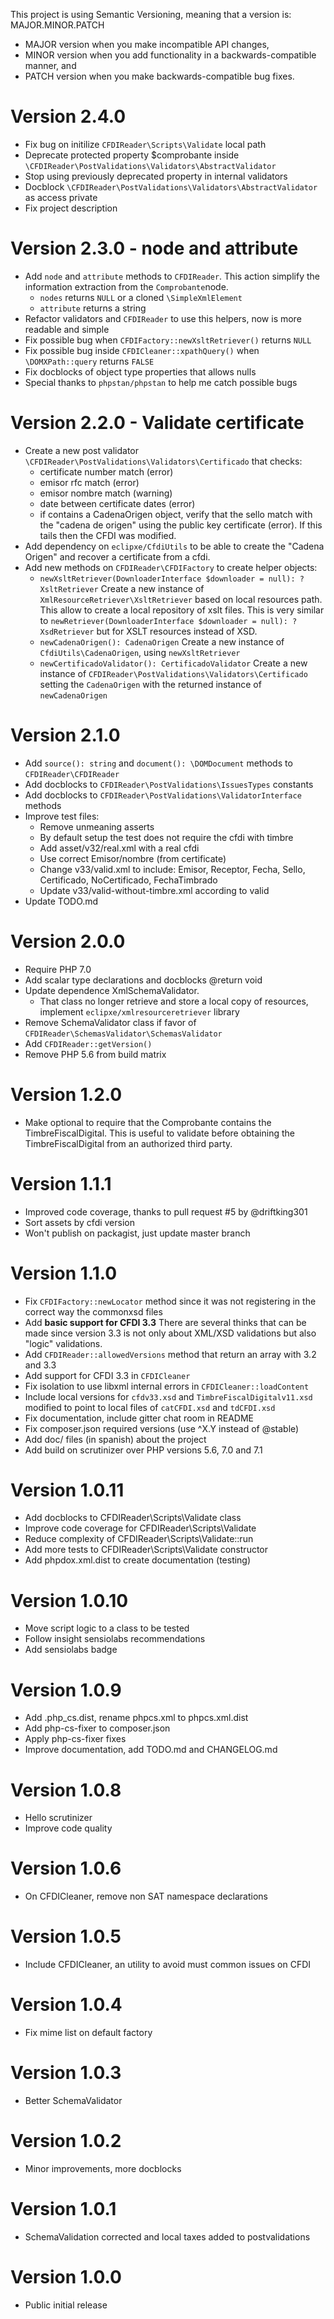 This project is using Semantic Versioning, meaning that a version is: MAJOR.MINOR.PATCH
  - MAJOR version when you make incompatible API changes,
  - MINOR version when you add functionality in a backwards-compatible manner, and
  - PATCH version when you make backwards-compatible bug fixes.

# Version 2.4.0
- Fix bug on initilize `CFDIReader\Scripts\Validate` local path
- Deprecate protected property $comprobante inside `\CFDIReader\PostValidations\Validators\AbstractValidator`
- Stop using previously deprecated property in internal validators
- Docblock `\CFDIReader\PostValidations\Validators\AbstractValidator` as access private
- Fix project description


# Version 2.3.0 - node and attribute
- Add `node` and `attribute` methods to `CFDIReader`.
  This action simplify the information extraction from the `Comprobante`node.
  - `nodes` returns `NULL` or a cloned `\SimpleXmlElement`
  - `attribute` returns a string
- Refactor validators and `CFDIReader` to use this helpers, now is more readable and simple
- Fix possible bug when `CFDIFactory::newXsltRetriever()` returns `NULL`
- Fix possible bug inside `CFDICleaner::xpathQuery()` when `\DOMXPath::query` returns `FALSE`
- Fix docblocks of object type properties that allows nulls
- Special thanks to `phpstan/phpstan` to help me catch possible bugs

# Version 2.2.0 - Validate certificate
- Create a new post validator `\CFDIReader\PostValidations\Validators\Certificado` that checks:
    - certificate number match (error)
    - emisor rfc match  (error)
    - emisor nombre match  (warning)
    - date between certificate dates (error)
    - if contains a CadenaOrigen object, verify that the sello match with the "cadena de origen" using
      the public key certificate (error). If this tails then the CFDI was modified.
- Add dependency on `eclipxe/CfdiUtils` to be able to create the "Cadena Origen" and recover
  a certificate from a cfdi.
- Add new methods on `CFDIReader\CFDIFactory` to create helper objects:
    - `newXsltRetriever(DownloaderInterface $downloader = null): ?XsltRetriever`
      Create a new instance of `XmlResourceRetriever\XsltRetriever` based on local resources path.
      This allow to create a local repository of xslt files.
      This is very similar to `newRetriever(DownloaderInterface $downloader = null): ?XsdRetriever`
      but for XSLT resources instead of XSD.
    - `newCadenaOrigen(): CadenaOrigen`
      Create a new instance of `CfdiUtils\CadenaOrigen`, using `newXsltRetriever`
    - `newCertificadoValidator(): CertificadoValidator`
      Create a new instance of `CFDIReader\PostValidations\Validators\Certificado` setting the
      `CadenaOrigen` with the returned instance of `newCadenaOrigen`

# Version 2.1.0 
- Add `source(): string` and `document(): \DOMDocument` methods to `CFDIReader\CFDIReader`
- Add docblocks to `CFDIReader\PostValidations\IssuesTypes` constants
- Add docblocks to `CFDIReader\PostValidations\ValidatorInterface` methods
- Improve test files:
    - Remove unmeaning asserts
    - By default setup the test does not require the cfdi with timbre
    - Add asset/v32/real.xml with a real cfdi
    - Use correct Emisor/nombre (from certificate)
    - Change v33/valid.xml to include: Emisor, Receptor, Fecha, Sello, Certificado, NoCertificado, FechaTimbrado
    - Update v33/valid-without-timbre.xml according to valid
- Update TODO.md

# Version 2.0.0
- Require PHP 7.0
- Add scalar type declarations and docblocks @return void
- Update dependence XmlSchemaValidator.
    - That class no longer retrieve and store a local copy of resources,
      implement `eclipxe/xmlresourceretriever` library
- Remove SchemaValidator class if favor of `CFDIReader\SchemasValidator\SchemasValidator`
- Add `CFDIReader::getVersion()`
- Remove PHP 5.6 from build matrix

# Version 1.2.0
- Make optional to require that the Comprobante contains the TimbreFiscalDigital.
  This is useful to validate before obtaining the TimbreFiscalDigital from an
  authorized third party.

# Version 1.1.1
- Improved code coverage, thanks to pull request #5 by @driftking301
- Sort assets by cfdi version
- Won't publish on packagist, just update master branch

# Version 1.1.0
- Fix `CFDIFactory::newLocator` method since it was not registering in the correct way the commonxsd files
- Add **basic support for CFDI 3.3**
  There are several thinks that can be made since version 3.3
  is not only about XML/XSD validations but also "logic" validations.
- Add `CFDIReader::allowedVersions` method that return an array with 3.2 and 3.3
- Add support for CFDI 3.3 in `CFDICleaner`
- Fix isolation to use libxml internal errors in `CFDICleaner::loadContent`
- Include local versions for `cfdv33.xsd` and `TimbreFiscalDigitalv11.xsd` modified to point to local files
  of `catCFDI.xsd` and `tdCFDI.xsd`  
- Fix documentation, include gitter chat room in README
- Fix composer.json required versions (use ^X.Y instead of @stable)
- Add doc/ files (in spanish) about the project
- Add build on scrutinizer over PHP versions 5.6, 7.0 and 7.1

# Version 1.0.11
- Add docblocks to CFDIReader\Scripts\Validate class
- Improve code coverage for CFDIReader\Scripts\Validate
- Reduce complexity of CFDIReader\Scripts\Validate::run
- Add more tests to CFDIReader\Scripts\Validate constructor
- Add phpdox.xml.dist to create documentation (testing)

# Version 1.0.10
- Move script logic to a class to be tested
- Follow insight sensiolabs recommendations
- Add sensiolabs badge

# Version 1.0.9
- Add .php_cs.dist, rename phpcs.xml to phpcs.xml.dist
- Add php-cs-fixer to composer.json
- Apply php-cs-fixer fixes
- Improve documentation, add TODO.md and CHANGELOG.md

# Version 1.0.8
- Hello scrutinizer
- Improve code quality

# Version 1.0.6
- On CFDICleaner, remove non SAT namespace declarations

# Version 1.0.5
- Include CFDICleaner, an utility to avoid must common issues on CFDI

# Version 1.0.4
- Fix mime list on default factory

# Version 1.0.3
- Better SchemaValidator

# Version 1.0.2
- Minor improvements, more docblocks

# Version 1.0.1
- SchemaValidation corrected and local taxes added to postvalidations

# Version 1.0.0
- Public initial release
